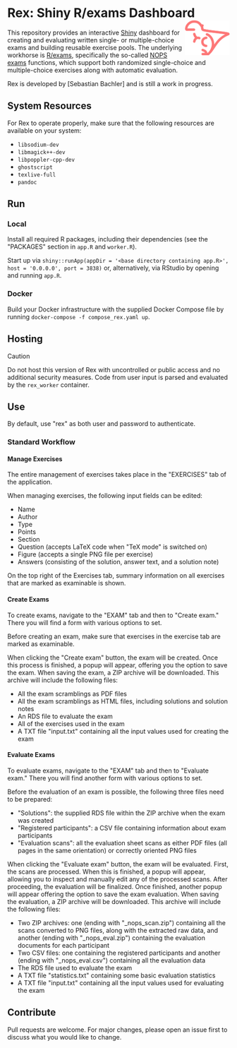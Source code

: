 # Rex: Shiny R/exams Dashboard <img src="https://raw.githubusercontent.com/guesswho1234/Rex/main/www/logo.svg" align="right" alt="Rex logo" width="20%" />

This repository provides an interactive [Shiny](https://shiny.posit.co/) dashboard for creating and evaluating written single- or multiple-choice exams and building reusable exercise pools. The underlying workhorse is [R/exams](https://www.R-exams.org/), specifically the so-called [NOPS exams](https://www.R-exams.org/tutorials/exams2nops/) functions, which support both randomized single-choice and multiple-choice exercises along with automatic evaluation.

Rex is developed by [Sebastian Bachler] and is still a work in progress.

## System Resources

For Rex to operate properly, make sure that the following resources are available on your system:

- `libsodium-dev`
- `libmagick++-dev`
- `libpoppler-cpp-dev`
- `ghostscript`
- `texlive-full`
- `pandoc`

## Run

### Local

Install all required R packages, including their dependencies (see the "PACKAGES" section in `app.R` and `worker.R`).

Start up via `shiny::runApp(appDir = '<base directory containing app.R>', host = '0.0.0.0', port = 3838)` or, alternatively, via RStudio by opening and running `app.R`.

### Docker

Build your Docker infrastructure with the supplied Docker Compose file by running `docker-compose -f compose_rex.yaml up`.

## Hosting

> [!CAUTION]
> Do not host this version of Rex with uncontrolled or public access and no additional security measures.
> Code from user input is parsed and evaluated by the `rex_worker` container.

## Use

By default, use "rex" as both user and password to authenticate.

### Standard Workflow

#### Manage Exercises

The entire management of exercises takes place in the "EXERCISES" tab of the application.

When managing exercises, the following input fields can be edited:
- Name
- Author
- Type
- Points
- Section
- Question (accepts LaTeX code when "TeX mode" is switched on)
- Figure (accepts a single PNG file per exercise)
- Answers (consisting of the solution, answer text, and a solution note)

On the top right of the Exercises tab, summary information on all exercises that are marked as examinable is shown.

#### Create Exams

To create exams, navigate to the "EXAM" tab and then to "Create exam." There you will find a form with various options to set.

Before creating an exam, make sure that exercises in the exercise tab are marked as examinable.

When clicking the "Create exam" button, the exam will be created. Once this process is finished, a popup will appear, offering you the option to save the exam. When saving the exam, a ZIP archive will be downloaded. This archive will include the following files:
- All the exam scramblings as PDF files
- All the exam scramblings as HTML files, including solutions and solution notes
- An RDS file to evaluate the exam
- All of the exercises used in the exam
- A TXT file "input.txt" containing all the input values used for creating the exam

#### Evaluate Exams

To evaluate exams, navigate to the "EXAM" tab and then to "Evaluate exam." There you will find another form with various options to set.

Before the evaluation of an exam is possible, the following three files need to be prepared:
- "Solutions": the supplied RDS file within the ZIP archive when the exam was created
- "Registered participants": a CSV file containing information about exam participants
- "Evaluation scans": all the evaluation sheet scans as either PDF files (all pages in the same orientation) or correctly oriented PNG files

When clicking the "Evaluate exam" button, the exam will be evaluated. First, the scans are processed. When this is finished, a popup will appear, allowing you to inspect and manually edit any of the processed scans. After proceeding, the evaluation will be finalized. Once finished, another popup will appear offering the option to save the exam evaluation. When saving the evaluation, a ZIP archive will be downloaded. This archive will include the following files:
- Two ZIP archives: one (ending with "_nops_scan.zip") containing all the scans converted to PNG files, along with the extracted raw data, and another (ending with "_nops_eval.zip") containing the evaluation documents for each participant
- Two CSV files: one containing the registered participants and another (ending with "_nops_eval.csv") containing all the evaluation data
- The RDS file used to evaluate the exam
- A TXT file "statistics.txt" containing some basic evaluation statistics
- A TXT file "input.txt" containing all the input values used for evaluating the exam

## Contribute

Pull requests are welcome. For major changes, please open an issue first to discuss what you would like to change.
